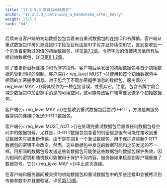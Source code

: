 ```yaml
---
title: "17.2.5.3 重试后继续握手"
anchor: "17.2.5.3_Continuing_a_Handshake_after_Retry"
weight: 1725.3
rank: "h4"
---
```


后续来自客户端的初始数据包包含着来自重试数据包的连接ID和令牌值。客户端从重试数据包中拷贝源连接ID字段至目标连接ID字段并且持续使用它，直到接收到一个包含着更新过的值的初始数据包，详见[第7.2章](#7.2_Negotiating_Connection_IDs)。令牌字段的值被拷贝至所有后续初始数据包，详见[第8.1.2章](#8.1.2_Address_Validation_Using_Retry_Packets)。

除了要更新目标连接ID和令牌字段外，客户端后续发出的初始数据包与首个初始数据包受到同样的限制。客户端{{< req_level MUST >}}使用和首个初始数据包中相同的加密握手消息。对于包含了不同加密握手消息的数据包，服务器{{< req_level MAY >}}将其视作为一种连接错误，或丢弃它。注意，包含令牌字段会减少数据包中加密握手消息的可用空间，这可能导致客户端需要发送多个初始数据包。

客户端{{< req_level MAY >}}在接收到重试数据包后尝试0-RTT，方法是向服务器提供的连接ID发送0-RTT数据包。

客户端{{< req_level MUST_NOT >}}在处理完重试数据包后重置任何数据包号空间中的数据包号。尤其是，0-RTT数据包包含着的机密信息很有可能在接收到重试数据包时被重新传输。由于是在回复一个重试数据包，用于保护这些新0-RTT数据包的密钥不会改变。然而，这些数据包中发送的数据可能和之前发送的不一样。用相同的数据包号发送这些新数据包可能使这些数据包的数据包保护失效，因为相同的密钥和随机数可能被用于保护不同内容。服务器如果检测到客户端重置了数据包号。它{{< req_level MAY >}}中止这次连接。

在客户端和服务器间被交换的初始数据包和重试数据包中的那些连接ID会被拷贝到传输参数中并且被验证，详见[第7.3章](#7.3_Authenticating_Connection_IDs)。
